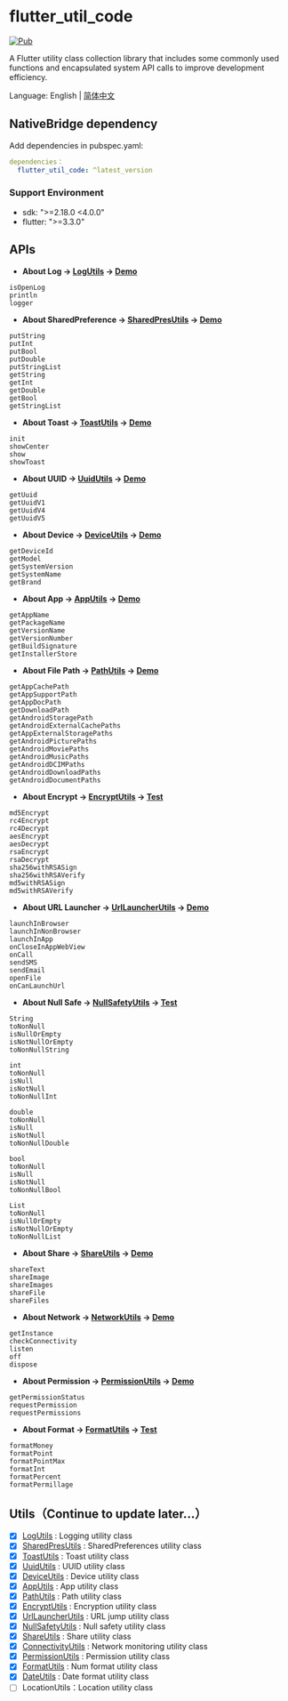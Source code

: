 # flutter_util_code

[![Pub](https://img.shields.io/pub/v/flutter_util_code.svg)](https://pub.dev/packages/flutter_util_code)

A Flutter utility class collection library that includes some commonly used functions and encapsulated system API calls to improve development efficiency.

Language: English | [简体中文](README-ZH.md)

## NativeBridge dependency

Add dependencies in pubspec.yaml:

~~~yaml
dependencies：
  flutter_util_code: ^latest_version
~~~

### Support Environment
- sdk: ">=2.18.0 <4.0.0"
- flutter: ">=3.3.0"

## APIs

- **About Log ->  [LogUtils](https://github.com/Fitem/flutter_util_code/blob/master/lib/log_utils.dart) -> [Demo](https://github.com/Fitem/flutter_util_code/blob/master/example/lib/function/log_page.dart)**

~~~
isOpenLog 
println   
logger 		
~~~

- **About SharedPreference -> [SharedPresUtils](https://github.com/Fitem/flutter_util_code/blob/master/lib/shared_preference_utils.dart) -> [Demo](https://github.com/Fitem/flutter_util_code/blob/master/example/lib/function/shared_prefs/shared_prefs_page.dart)**

~~~
putString 		
putInt				
putBool				
putDouble			
putStringList	
getString			
getInt				
getDouble			
getBool				
getStringList	
~~~

- **About Toast -> [ToastUtils](https://github.com/Fitem/flutter_util_code/blob/master/lib/toast_utils.dart) -> [Demo](https://github.com/Fitem/flutter_util_code/blob/master/example/lib/function/toast_page.dart)**

~~~
init			 
showCenter 
show			 
showToast	 
~~~

- **About UUID -> [UuidUtils](https://github.com/Fitem/flutter_util_code/blob/master/lib/uuid_utils.dart) -> [Demo](https://github.com/Fitem/flutter_util_code/blob/master/example/lib/function/uuid_page.dart)**

~~~
getUuid		
getUuidV1	
getUuidV4	
getUuidV5	
~~~

- **About Device -> [DeviceUtils](https://github.com/Fitem/flutter_util_code/blob/master/lib/device_utils.dart) -> [Demo](https://github.com/Fitem/flutter_util_code/blob/master/example/lib/function/device_page.dart)**

~~~
getDeviceId			 
getModel				 
getSystemVersion 
getSystemName		 
getBrand				 
~~~

- **About App -> [AppUtils](https://github.com/Fitem/flutter_util_code/blob/master/lib/app_utils.dart) -> [Demo](https://github.com/Fitem/flutter_util_code/blob/master/example/lib/function/app_page.dart)**

~~~
getAppName		 	  
getPackageName 	  
getVersionName    
getVersionNumber  
getBuildSignature 
getInstallerStore 
~~~

- **About File Path -> [PathUtils](https://github.com/Fitem/flutter_util_code/blob/master/lib/path_utils.dart) -> [Demo](https://github.com/Fitem/flutter_util_code/blob/master/example/lib/function/path_page.dart)**

~~~
getAppCachePath       			 
getAppSupportPath     			 
getAppDocPath         			 
getDownloadPath       		 	 
getAndroidStoragePath        
getAndroidExternalCachePaths 
getAppExternalStoragePaths   
getAndroidPicturePaths 			 
getAndroidMoviePaths 				 
getAndroidMusicPaths 				 
getAndroidDCIMPaths     		 
getAndroidDownloadPaths 		 
getAndroidDocumentPaths 		 
~~~

- **About Encrypt -> [EncryptUtils](https://github.com/Fitem/flutter_util_code/blob/master/lib/encrypt_utils.dart) -> [Test](https://github.com/Fitem/flutter_util_code/blob/master/test/encrypt_test.dart)**

~~~
md5Encrypt 					
rc4Encrypt 					
rc4Decrypt 					
aesEncrypt 					
aesDecrypt 					
rsaEncrypt 					
rsaDecrypt 					
sha256withRSASign 	
sha256withRSAVerify 
md5withRSASign 			
md5withRSAVerify 		
~~~

- **About URL Launcher -> [UrlLauncherUtils](https://github.com/Fitem/flutter_util_code/blob/master/lib/url_launcher_utils.dart) -> [Demo](https://github.com/Fitem/flutter_util_code/blob/master/example/lib/function/url_launcher_page.dart)**

~~~
launchInBrowser 		
launchInNonBrowser  
launchInApp 				
onCloseInAppWebView 
onCall 							
sendSMS 						
sendEmail 					
openFile 						
onCanLaunchUrl 			
~~~

- **About Null Safe -> [NullSafetyUtils](https://github.com/Fitem/flutter_util_code/blob/master/lib/null_safety_utils.dart) -> [Test](https://github.com/Fitem/flutter_util_code/blob/master/test/null_safety_test.dart)**

~~~
String
toNonNull 			 
isNullOrEmpty 	 
isNotNullOrEmpty 
toNonNullString  
~~~

~~~
int
toNonNull 	 
isNull 			 
isNotNull 	 
toNonNullInt 
~~~

~~~
double
toNonNull 			
isNull 				 	
isNotNull       
toNonNullDouble 
~~~

~~~
bool
toNonNull			
isNull 				
isNotNull 		
toNonNullBool 
~~~

~~~
List
toNonNull 			 
isNullOrEmpty 	 
isNotNullOrEmpty 
toNonNullList 	 
~~~

- **About Share -> [ShareUtils](https://github.com/Fitem/flutter_util_code/blob/master/lib/share_utils.dart) -> [Demo](https://github.com/Fitem/flutter_util_code/blob/master/example/lib/function/share_page.dart)**

~~~
shareText 	
shareImage  
shareImages 
shareFile 	
shareFiles 	
~~~

- **About Network -> [NetworkUtils](https://github.com/Fitem/flutter_util_code/blob/master/lib/connectivity_utils.dart) -> [Demo](https://github.com/Fitem/flutter_util_code/blob/master/example/lib/function/connectivity_page.dart)**

~~~
getInstance 			
checkConnectivity 
listen 						
off 							
dispose 					
~~~

- **About Permission -> [PermissionUtils](https://github.com/Fitem/flutter_util_code/blob/master/lib/permission_utils.dart) -> [Demo](https://github.com/Fitem/flutter_util_code/blob/master/example/lib/function/permission_page.dart)**

~~~
getPermissionStatus 
requestPermission  	
requestPermissions 	
~~~

- **About Format -> [FormatUtils](https://github.com/Fitem/flutter_util_code/blob/master/lib/format_utils.dart) -> [Test](https://github.com/Fitem/flutter_util_code/blob/master/test/format_test.dart)**

~~~
formatMoney
formatPoint
formatPointMax
formatInt
formatPercent
formatPermillage
~~~

## Utils（Continue to update later...）

- [x] [LogUtils](https://github.com/Fitem/flutter_util_code/blob/master/lib/log_utils.dart) : Logging utility class
- [x] [SharedPresUtils](https://github.com/Fitem/flutter_util_code/blob/master/lib/shared_preference_utils.dart) : SharedPreferences utility class
- [x] [ToastUtils](https://github.com/Fitem/flutter_util_code/blob/master/lib/toast_utils.dart) : Toast utility class
- [x] [UuidUtils](https://github.com/Fitem/flutter_util_code/blob/master/lib/uuid_utils.dart) : UUID utility class
- [x] [DeviceUtils](https://github.com/Fitem/flutter_util_code/blob/master/lib/device_utils.dart) : Device utility class
- [x] [AppUtils](https://github.com/Fitem/flutter_util_code/blob/master/lib/app_utils.dart) : App utility class
- [x] [PathUtils](https://github.com/Fitem/flutter_util_code/blob/master/lib/path_utils.dart) : Path utility class
- [x] [EncryptUtils](https://github.com/Fitem/flutter_util_code/blob/master/lib/encrypt_utils.dart) : Encryption utility class
- [x] [UrlLauncherUtils](https://github.com/Fitem/flutter_util_code/blob/master/lib/url_launcher_utils.dart) : URL jump utility class
- [x] [NullSafetyUtils](https://github.com/Fitem/flutter_util_code/blob/master/lib/null_safety_utils.dart) : Null safety utility class
- [x] [ShareUtils](https://github.com/Fitem/flutter_util_code/blob/master/lib/share_utils.dart) : Share utility class
- [x] [ConnectivityUtils](https://github.com/Fitem/flutter_util_code/blob/master/lib/connectivity_utils.dart) : Network monitoring utility class
- [x] [PermissionUtils](https://github.com/Fitem/flutter_util_code/blob/master/lib/permission_utils.dart) : Permission utility class
- [x] [FormatUtils](https://github.com/Fitem/flutter_util_code/blob/master/lib/format_utils.dart) : Num format utility class
- [x] [DateUtils](https://github.com/Fitem/flutter_util_code/blob/master/lib/date_utils.dart) : Date format utility class
- [ ] LocationUtils：Location utility class